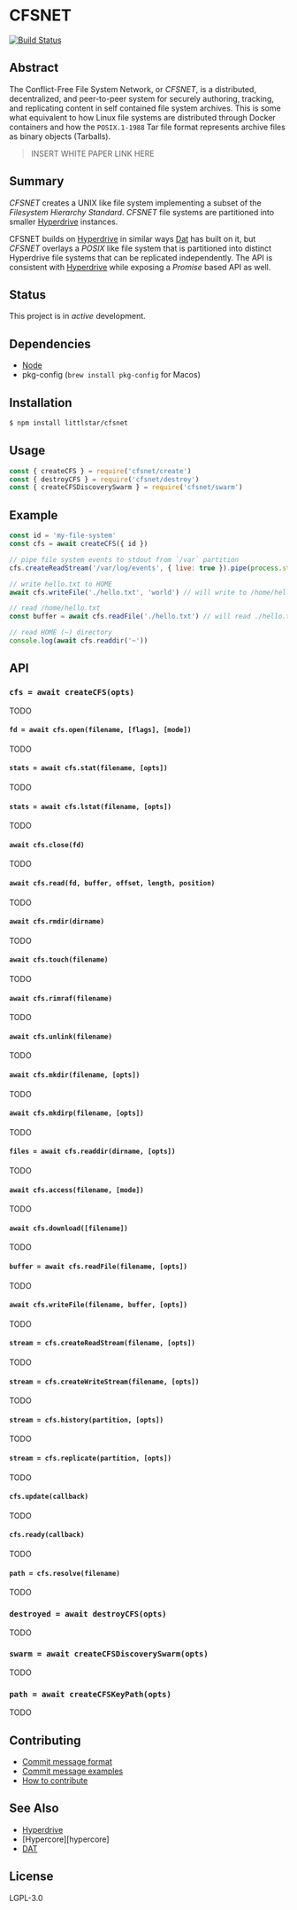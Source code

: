 CFSNET
======

[![Build Status](https://travis-ci.com/AraBlocks/cfsnet.svg?token=6WjTyCg41y8MBmCzro5x&branch=master)](https://travis-ci.com/AraBlocks/cfsnet)

## Abstract

The Conflict-Free File System Network, or _CFSNET_, is a distributed,
decentralized, and peer-to-peer system for securely authoring, tracking,
and replicating content in self contained file system archives. This is
some what equivalent to how Linux file systems are distributed through Docker
containers and how the `POSIX.1-1988` Tar file format represents archive files
as binary objects (Tarballs).

> INSERT WHITE PAPER LINK HERE

## Summary

_CFSNET_ creates a UNIX like file system implementing a subset of the
_Filesystem Hierarchy Standard_. _CFSNET_ file systems are partitioned into
smaller [Hyperdrive][hyperdrive] instances.

CFSNET builds on [Hyperdrive][hyperdrive] in similar ways [Dat][dat] has
built on it, but _CFSNET_ overlays a _POSIX_ like file system that is
partitioned into distinct Hyperdrive file systems that can be replicated
independently.  The API is consistent with [Hyperdrive][hyperdrive] while
exposing a _Promise_ based API as well.

## Status

This project is in _active_ development.

## Dependencies

* [Node](https://nodejs.org/en/download/)
* pkg-config (`brew install pkg-config` for Macos)

## Installation

```bash
$ npm install littlstar/cfsnet
```

## Usage

```js
const { createCFS } = require('cfsnet/create')
const { destroyCFS } = require('cfsnet/destroy')
const { createCFSDiscoverySwarm } = require('cfsnet/swarm')
```

## Example

```js
const id = 'my-file-system'
const cfs = await createCFS({ id })

// pipe file system events to stdout from `/var` partition
cfs.createReadStream('/var/log/events', { live: true }).pipe(process.stdout)

// write hello.txt to HOME
await cfs.writeFile('./hello.txt', 'world') // will write to /home/hello.txt

// read /home/hello.txt
const buffer = await cfs.readFile('./hello.txt') // will read ./hello.txt

// read HOME (~) directory
console.log(await cfs.readdir('~'))
```

## API

### `cfs = await createCFS(opts)`

TODO

#### `fd = await cfs.open(filename, [flags], [mode])`

TODO

#### `stats = await cfs.stat(filename, [opts])`

TODO

#### `stats = await cfs.lstat(filename, [opts])`

TODO

#### `await cfs.close(fd)`

TODO

#### `await cfs.read(fd, buffer, offset, length, position)`

TODO

#### `await cfs.rmdir(dirname)`

TODO

#### `await cfs.touch(filename)`

TODO

#### `await cfs.rimraf(filename)`

TODO

#### `await cfs.unlink(filename)`

TODO

#### `await cfs.mkdir(filename, [opts])`

TODO

#### `await cfs.mkdirp(filename, [opts])`

TODO

#### `files = await cfs.readdir(dirname, [opts])`

TODO

#### `await cfs.access(filename, [mode])`

TODO

#### `await cfs.download([filename])`

TODO

#### `buffer = await cfs.readFile(filename, [opts])`

TODO

#### `await cfs.writeFile(filename, buffer, [opts])`

TODO

#### `stream = cfs.createReadStream(filename, [opts])`

TODO

#### `stream = cfs.createWriteStream(filename, [opts])`

TODO

#### `stream = cfs.history(partition, [opts])`

TODO

#### `stream = cfs.replicate(partition, [opts])`

TODO

#### `cfs.update(callback)`

TODO

#### `cfs.ready(callback)`

TODO

#### `path = cfs.resolve(filename)`

TODO

### `destroyed = await destroyCFS(opts)`

TODO

### `swarm = await createCFSDiscoverySwarm(opts)`

TODO

### `path = await createCFSKeyPath(opts)`

TODO

## Contributing

* [Commit message format](/.github/COMMIT_FORMAT.md)
* [Commit message examples](/.github/COMMIT_FORMAT_EXAMPLES.md)
* [How to contribute](/.github/CONTRIBUTING.md)

## See Also

* [Hyperdrive][hyperdrive]
* [Hypercore][hypercore]
* [DAT][dat]

## License

LGPL-3.0


[hyperdrive]: https://github.com/orgs/AraBlocks/teams/audit/members
[dat]: TODO
